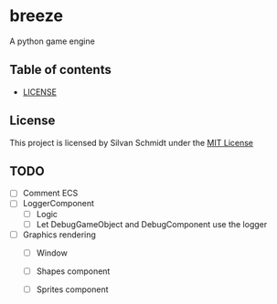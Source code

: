 # breeze

A python game engine

## Table of contents

- [LICENSE](#license)

## License

This project is licensed by Silvan Schmidt under the [MIT License](LICENSE)

## TODO

- [ ] Comment ECS
- [ ] LoggerComponent
  - [ ] Logic
  - [ ] Let DebugGameObject and DebugComponent use the logger
- [ ] Graphics rendering
  - [ ] Window
  - [ ] Shapes component
  - [ ] Sprites component

